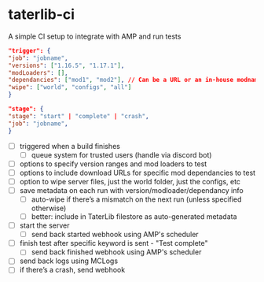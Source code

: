 # taterlib-ci

A simple CI setup to integrate with AMP and run tests

```json
"trigger": {
"job": "jobname",
"versions": ["1.16.5", "1.17.1"],
"modLoaders": [],
"dependancies": ["mod1", "mod2"], // Can be a URL or an in-house modname
"wipe": ["world", "configs", "all"]
}

"stage": {
"stage": "start" | "complete" | "crash",
"job": "jobname",
}
```

- [ ] triggered when a build finishes
    - [ ] queue system for trusted users (handle via discord bot)
- [ ] options to specify version ranges and mod loaders to test
- [ ] options to include download URLs for specific mod dependancies to test
- [ ] option to wipe server files, just the world folder, just the configs, etc
- [ ] save metadata on each run with version/modloader/dependancy info
    - [ ] auto-wipe if there’s a mismatch on the next run (unless specified otherwise)
    - [ ] better: include in TaterLib filestore as auto-generated metadata
- [ ] start the server
    - [ ] send back started webhook using AMP's scheduler
- [ ] finish test after specific keyword is sent - "Test complete"
    - [ ] send back finished webhook using AMP's scheduler
- [ ] send back logs using MCLogs
- [ ] if there’s a crash, send webhook

